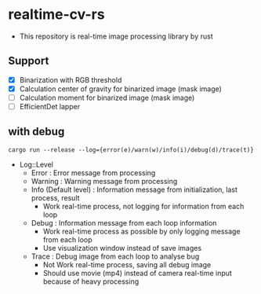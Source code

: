# realtime-cv-rs

- This repository is real-time image processing library by rust

## Support

- [x] Binarization with RGB threshold
- [x] Calculation center of gravity for binarized image (mask image)
- [ ] Calculation moment for binarized image (mask image)
- [ ] EfficientDet lapper

## with debug

```
cargo run --release --log={error(e)/warn(w)/info(i)/debug(d)/trace(t)}
```

- Log::Level
  - Error : Error message from processing
  - Warning : Warning message from processing
  - Info (Default level) : Information message from initialization, last process, result
    - Work real-time process, not logging for information from each loop
  - Debug : Information message from each loop information
    - Work real-time process as possible by only logging message from each loop
    - Use visualization window instead of save images
  - Trace : Debug image from each loop to analyse bug
    - Not Work real-time process, saving all debug image
    - Should use movie (mp4) instead of camera real-time input because of heavy processing
